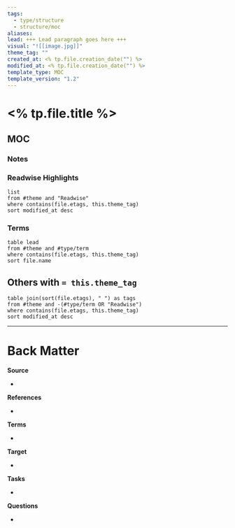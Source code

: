 ```yaml
---
tags:
  - type/structure
  - structure/moc
aliases: 
lead: +++ Lead paragraph goes here +++
visual: "![[image.jpg]]"
theme_tag: ""
created_at: <% tp.file.creation_date("") %>
modified_at: <% tp.file.creation_date("") %>
template_type: MOC
template_version: "1.2"
---
```


# <% tp.file.title %>

<!-- Main STRUCTURE of my content -->
## MOC

### Notes

### Readwise Highlights
```dataview
list
from #theme and "Readwise"
where contains(file.etags, this.theme_tag)
sort modified_at desc
```

### Terms
```dataview
table lead
from #theme and #type/term 
where contains(file.etags, this.theme_tag)
sort file.name
```

## Others with `= this.theme_tag`
```dataview
table join(sort(file.etags), " ") as tags
from #theme and -(#type/term OR "Readwise")
where contains(file.etags, this.theme_tag)
sort modified_at desc
```

---
# Back Matter

**Source**
<!-- Always keep a link to the source- --> 
- 

**References**
<!-- Links to pages not referenced in the content. -->
- 

**Terms**
<!-- Links to definition pages. -->
- 

**Target**
<!-- Link to project note or externaly published content. -->
- 

**Tasks**
<!-- What remains to be done with this note? --> 
- 

**Questions**
<!-- What remains for you to consider? --> 
- 
